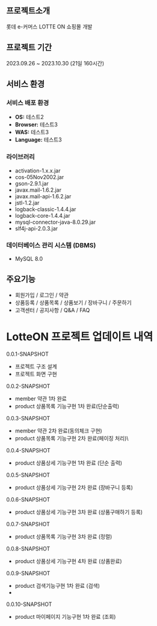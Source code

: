 ## 프로젝트소개
롯데 e-커머스 LOTTE ON 쇼핑몰 개발

## 프로젝트 기간
2023.09.26 ~ 2023.10.30 (21일 160시간)

## 서비스 환경

### 서비스 배포 환경
- **OS:** 테스트2
- **Browser:** 테스트3
- **WAS:** 테스트3
- **Language:** 테스트3

### 라이브러리
- activation-1.x.x.jar
- cos-05Nov2002.jar
- gson-2.9.1.jar
- javax.mail-1.6.2.jar
- javax.mail-api-1.6.2.jar
- jstl-1.2.jar
- logback-classic-1.4.4.jar
- logback-core-1.4.4.jar
- mysql-connector-java-8.0.29.jar
- slf4j-api-2.0.3.jar

### 데이터베이스 관리 시스템 (DBMS)
- MySQL 8.0




## 주요기능
-  회원가입 / 로그인 / 약관
-  상품등록 / 상품목록 / 상품보기 / 장바구니 / 주문하기
-  고객센터 / 공지사항 / Q&A / FAQ
# LotteON 프로젝트 업데이트 내역

0.0.1-SNAPSHOT

- 프로젝트 구조 설계
- 프로젝트 화면 구현

0.0.2-SNAPSHOT

- member 약관 1차 완료
- product 상품목록 기능구현 1차 완료(단순출력)

0.0.3-SNAPSHOT

- member 약관 2차 완료(동의체크 구현)
- product 상품목록 기능구현 2차 완료(페이징 처리)\

0.0.4-SNAPSHOT

- product 상품상세 기능구현 1차 완료 (단순 출력)

0.0.5-SNAPSHOT

- product 상품상세 기능구현 2차 완료 (장바구니 등록)

0.0.6-SNAPSHOT

- product 상품상세 기능구현 3차 완료 (상품구매하기 등록)

0.0.7-SNAPSHOT

- product 상품목록 기능구현 3차 완료 (정렬)

0.0.8-SNAPSHOT

- product 상품상세 기능구현 4차 완료 (상품완료)

0.0.9-SNAPSHOT

- product 검색기능구현 1차 완료 (검색)
- 
0.0.10-SNAPSHOT

- product 마이페이지 기능구현 1차 완료 (조회)
